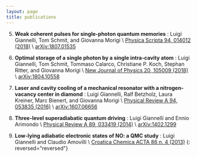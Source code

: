 ```yaml
---
layout: page
title: publications
---
```


5. **Weak coherent pulses for single-photon quantum memories**
:   Luigi Giannelli, Tom Schmit, and Giovanna Morigi \\
    [Physica Scripta 94, 014012 (2018)](https://iopscience.iop.org/article/10.1088/1402-4896/aaee36/meta) \\
    [arXiv:1807.01535](https://arxiv.org/abs/1807.01535)
           
4. **Optimal storage of a single photon by a single intra-cavity atom**
:   Luigi Giannelli, Tom Schmit, Tommaso Calarco, Christiane P. Koch, Stephan Ritter, and Giovanna Morigi \\
    [New Journal of Physics 20, 105009 (2018)](https://iopscience.iop.org/article/10.1088/1367-2630/aae725/meta) \\
    [arXiv:1804.10558](https://arxiv.org/abs/1804.10558)
           
3. **Laser and cavity cooling of a mechanical resonator with a nitrogen-vacancy center in diamond**
:   Luigi Giannelli, Ralf Betzholz, Laura Kreiner, Marc Bienert, and Giovanna Morigi \\
    [Physical Review A 94, 053835 (2016)](https://journals.aps.org/pra/abstract/10.1103/PhysRevA.94.053835) \\
    [arXiv:1607.06656](https://arxiv.org/abs/1607.06656)
          
2. **Three-level superadiabatic quantum driving**
:   Luigi Giannelli and Ennio Arimondo \\
    [Physical Review A 89, 033419 (2014)](https://journals.aps.org/pra/abstract/10.1103/PhysRevA.89.033419) \\
    [arXiv:1402.1299](https://arxiv.org/abs/1402.1299)
  
1. **Low-lying adiabatic electronic states of NO: a QMC study**
:   Luigi Giannelli and Claudio Amovilli \\
    [Croatica Chemica ACTA 86 n. 4 (2013)](https://hrcak.srce.hr/112783)
{: reversed="reversed"}
